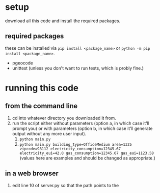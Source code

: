 # setup
download all this code and install the required packages.

## required packages
these can be installed via `pip install <package_name>` or `python -m pip install <package_name>`.
* pgeocode
* unittest (unless you don't want to run tests, which is probly fine.)

# running this code

## from the command line
1. cd into whatever directory you downloaded it from.
2. run the script either without parameters (option a, in which case it'll prompt you) or with parameters (option b, in which case it'll generate output without any more user input).
   1. `python main.py`
   2. `python main.py building_type=OfficeMedium area=1325 zipcode=98112 electricity_consumption=12345.67 electricity_eui=42.0 gas_consumption=12345.67 gas_eui=1123.58`<br />
      (values here are examples and should be changed as appropriate.)

## in a web browser
1. edit line 10 of server.py so that the path points to the 